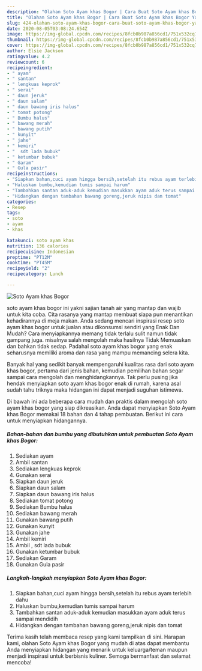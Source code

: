 ```yaml
---
description: "Olahan Soto Ayam khas Bogor | Cara Buat Soto Ayam khas Bogor Yang Lezat"
title: "Olahan Soto Ayam khas Bogor | Cara Buat Soto Ayam khas Bogor Yang Lezat"
slug: 424-olahan-soto-ayam-khas-bogor-cara-buat-soto-ayam-khas-bogor-yang-lezat
date: 2020-08-05T03:08:24.654Z
image: https://img-global.cpcdn.com/recipes/8fcb0b987a856cd1/751x532cq70/soto-ayam-khas-bogor-foto-resep-utama.jpg
thumbnail: https://img-global.cpcdn.com/recipes/8fcb0b987a856cd1/751x532cq70/soto-ayam-khas-bogor-foto-resep-utama.jpg
cover: https://img-global.cpcdn.com/recipes/8fcb0b987a856cd1/751x532cq70/soto-ayam-khas-bogor-foto-resep-utama.jpg
author: Elsie Jackson
ratingvalue: 4.2
reviewcount: 6
recipeingredient:
- " ayam"
- " santan"
- " lengkuas keprok"
- " serai"
- " daun jeruk"
- " daun salam"
- " daun bawang iris halus"
- " tomat potong"
- " Bumbu halus"
- " bawang merah"
- " bawang putih"
- " kunyit"
- " jahe"
- " kemiri"
- "  sdt lada bubuk"
- " ketumbar bubuk"
- " Garam"
- " Gula pasir"
recipeinstructions:
- "Siapkan bahan,cuci ayam hingga bersih,setelah itu rebus ayam terlebih dahu"
- "Haluskan bumbu,kemudian tumis sampai harum"
- "Tambahkan santan aduk-aduk kemudian masukkan ayam aduk terus sampai mendidih"
- "Hidangkan dengan tambahan bawang goreng,jeruk nipis dan tomat"
categories:
- Resep
tags:
- soto
- ayam
- khas

katakunci: soto ayam khas 
nutrition: 136 calories
recipecuisine: Indonesian
preptime: "PT12M"
cooktime: "PT45M"
recipeyield: "2"
recipecategory: Lunch

---
```



![Soto Ayam khas Bogor](https://img-global.cpcdn.com/recipes/8fcb0b987a856cd1/751x532cq70/soto-ayam-khas-bogor-foto-resep-utama.jpg)


soto ayam khas bogor ini yakni sajian tanah air yang mantap dan wajib untuk kita coba. Cita rasanya yang mantap membuat siapa pun menantikan kehadirannya di meja makan.
Anda sedang mencari inspirasi resep soto ayam khas bogor untuk jualan atau dikonsumsi sendiri yang Enak Dan Mudah? Cara menyiapkannya memang tidak terlalu sulit namun tidak gampang juga. misalnya salah mengolah maka hasilnya Tidak Memuaskan dan bahkan tidak sedap. Padahal soto ayam khas bogor yang enak seharusnya memiliki aroma dan rasa yang mampu memancing selera kita.



Banyak hal yang sedikit banyak mempengaruhi kualitas rasa dari soto ayam khas bogor, pertama dari jenis bahan, kemudian pemilihan bahan segar sampai cara mengolah dan menghidangkannya. Tak perlu pusing jika hendak menyiapkan soto ayam khas bogor enak di rumah, karena asal sudah tahu triknya maka hidangan ini dapat menjadi suguhan istimewa.


Di bawah ini ada beberapa cara mudah dan praktis dalam mengolah soto ayam khas bogor yang siap dikreasikan. Anda dapat menyiapkan Soto Ayam khas Bogor memakai 18 bahan dan 4 tahap pembuatan. Berikut ini cara untuk menyiapkan hidangannya.

<!--inarticleads1-->

##### Bahan-bahan dan bumbu yang dibutuhkan untuk pembuatan Soto Ayam khas Bogor:

1. Sediakan  ayam
1. Ambil  santan
1. Sediakan  lengkuas keprok
1. Gunakan  serai
1. Siapkan  daun jeruk
1. Siapkan  daun salam
1. Siapkan  daun bawang iris halus
1. Sediakan  tomat potong
1. Sediakan  Bumbu halus
1. Sediakan  bawang merah
1. Gunakan  bawang putih
1. Gunakan  kunyit
1. Gunakan  jahe
1. Ambil  kemiri
1. Ambil  , sdt lada bubuk
1. Gunakan  ketumbar bubuk
1. Sediakan  Garam
1. Gunakan  Gula pasir




<!--inarticleads2-->

##### Langkah-langkah menyiapkan Soto Ayam khas Bogor:

1. Siapkan bahan,cuci ayam hingga bersih,setelah itu rebus ayam terlebih dahu
1. Haluskan bumbu,kemudian tumis sampai harum
1. Tambahkan santan aduk-aduk kemudian masukkan ayam aduk terus sampai mendidih
1. Hidangkan dengan tambahan bawang goreng,jeruk nipis dan tomat




Terima kasih telah membaca resep yang kami tampilkan di sini. Harapan kami, olahan Soto Ayam khas Bogor yang mudah di atas dapat membantu Anda menyiapkan hidangan yang menarik untuk keluarga/teman maupun menjadi inspirasi untuk berbisnis kuliner. Semoga bermanfaat dan selamat mencoba!
